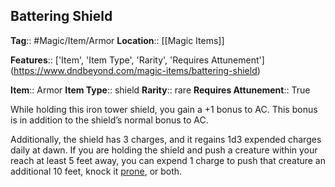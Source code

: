 ## Battering Shield
**Tag**:: #Magic/Item/Armor
**Location**:: [[Magic Items]]

**Features**:: ['Item', 'Item Type', 'Rarity', 'Requires Attunement']
(https://www.dndbeyond.com/magic-items/battering-shield)

**Item**:: Armor
**Item Type**:: shield
**Rarity**:: rare
**Requires Attunement**:: True

While holding this iron tower shield, you gain a +1 bonus to AC. This bonus is in addition to the shield’s normal bonus to AC.

Additionally, the shield has 3 charges, and it regains 1d3 expended charges daily at dawn. If you are holding the shield and push a creature within your reach at least 5 feet away, you can expend 1 charge to push that creature an additional 10 feet, knock it [prone](https://www.dndbeyond.com/compendium/rules/basic-rules/appendix-a-conditions#Prone), or both.